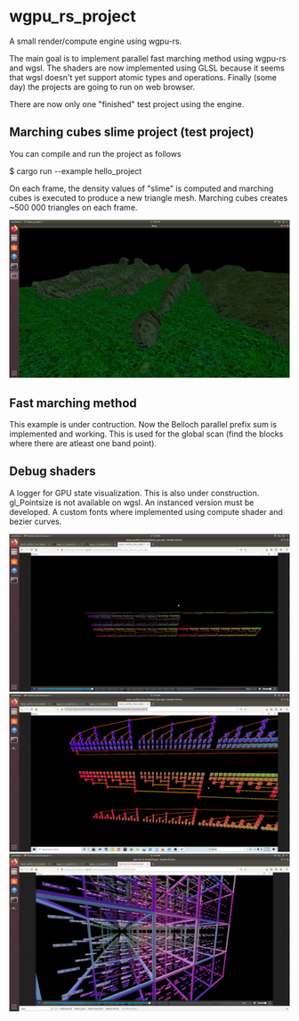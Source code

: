 # wgpu_rs_project

A small render/compute engine using wgpu-rs.

The main goal is to implement parallel fast marching method using wgpu-rs and
wgsl. The shaders are now implemented using GLSL because it seems that wgsl
doesn't yet support atomic types and operations. Finally (some day) the
projects are going to run on web browser.

There are now only one "finished" test project using the engine. 

## Marching cubes slime project (test project)

You can compile and run the project as follows

$ cargo run --example hello_project 

On each frame, the density values of "slime" is computed and marching cubes is executed to produce a new triangle mesh.
Marching cubes creates ~500 000 triangles on each frame.

![hello_project](/pics/slime.png "The slime ocean.")

## Fast marching method

This example is under contruction. Now the Belloch parallel prefix sum is
implemented and working. This is used for the global scan (find the blocks
where there are atleast one band point).

## Debug shaders

A logger for GPU state visualization. This is also under construction. gl_Pointsize is not available on wgsl. An instanced version must be developed. 
A custom fonts where implemented using compute shader and bezier curves.

![prefix sum](/pics/belloch_prefix_scan1.png "A screenshot of belloch prefix sum log visualization.")
![prefix sum2](/pics/belloch_prefix_scan2.png "Another screenshot of belloch prefix sum log visualization.")
![memory_model](/pics/memory_model.png "A visualization of memory model on GPU.")
